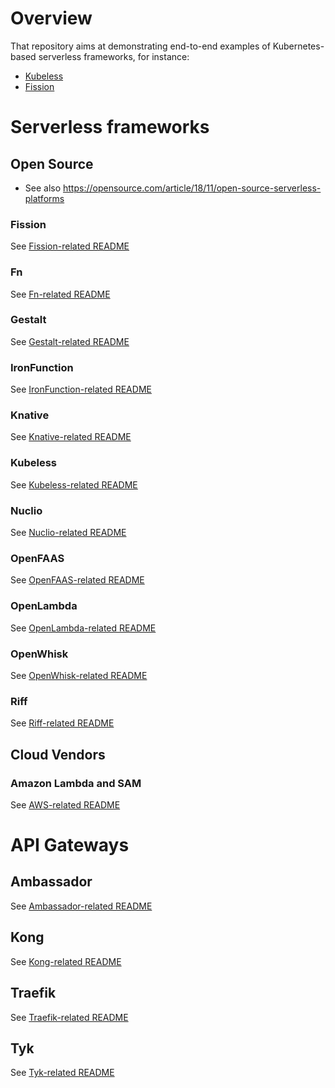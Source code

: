 # Overview
That repository aims at demonstrating end-to-end examples
of Kubernetes-based serverless frameworks, for instance:
* [Kubeless](http://kubeless.io)
* [Fission](http://fission.io)


# Serverless frameworks

## Open Source
* See also https://opensource.com/article/18/11/open-source-serverless-platforms

### Fission
See [Fission-related README](frameworks/fission/README.md)

### Fn
See [Fn-related README](frameworks/fn/README.md)

### Gestalt
See [Gestalt-related README](frameworks/gestalt/README.md)

### IronFunction
See [IronFunction-related README](frameworks/ironfunction/README.md)

### Knative
See [Knative-related README](frameworks/knative/README.md)

### Kubeless
See [Kubeless-related README](frameworks/kubeless/README.md)

### Nuclio
See [Nuclio-related README](frameworks/nuclio/README.md)

### OpenFAAS
See [OpenFAAS-related README](frameworks/openfaas/README.md)

### OpenLambda
See [OpenLambda-related README](frameworks/openlambda/README.md)

### OpenWhisk
See [OpenWhisk-related README](frameworks/openwhisk/README.md)

### Riff
See [Riff-related README](frameworks/riff/README.md)

## Cloud Vendors

### Amazon Lambda and SAM
See [AWS-related README](frameworks/aws/README.md)

# API Gateways

## Ambassador
See [Ambassador-related README](api-gateways/ambassador/README.md)

## Kong
See [Kong-related README](api-gateways/kong/README.md)

## Traefik
See [Traefik-related README](api-gateways/traefik/README.md)

## Tyk
See [Tyk-related README](api-gateways/tyk/README.md)



